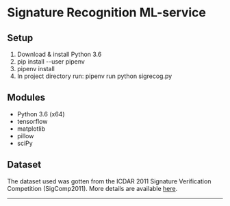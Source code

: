 # Signature Recognition ML-service


## Setup
1. Download & install Python 3.6
2. pip install --user pipenv
3. pipenv install
4. In project directory run: pipenv run python sigrecog.py

## Modules
- Python 3.6 (x64)
- tensorflow
- matplotlib
- pillow
- sciPy

## Dataset
The dataset used was gotten from the ICDAR 2011 Signature Verification Competition (SigComp2011).
More details are available [here](http://iapr-tc11.org/mediawiki/index.php/ICDAR_2011_Signature_Verification_Competition_%28SigComp2011%29).

---
